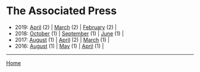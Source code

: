 # The Associated Press

  * 2019: 
      [April](./the-associated-press-2019-04.md) (2) | 
      [March](./the-associated-press-2019-03.md) (2) | 
      [February](./the-associated-press-2019-02.md) (2) | 
  * 2018: 
      [October](./the-associated-press-2018-10.md) (1) | 
      [September](./the-associated-press-2018-09.md) (1) | 
      [June](./the-associated-press-2018-06.md) (1) | 
  * 2017: 
      [August](./the-associated-press-2017-08.md) (1) | 
      [April](./the-associated-press-2017-04.md) (2) | 
      [March](./the-associated-press-2017-03.md) (1) | 
  * 2016: 
      [August](./the-associated-press-2016-08.md) (1) | 
      [May](./the-associated-press-2016-05.md) (1) | 
      [April](./the-associated-press-2016-04.md) (1) | 

----

[Home](../)
